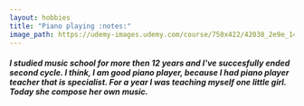 ```yaml
---
layout: hobbies
title: "Piano playing :notes:"
image_path: https://udemy-images.udemy.com/course/750x422/42038_2e9e_14.jpg
---
```


##### I studied music school for more then 12 years and I've succesfully ended second cycle. I think, I am good piano player, because I had piano player teacher that is specialist. For a year I was teaching myself one little girl. Today she compose her own music.